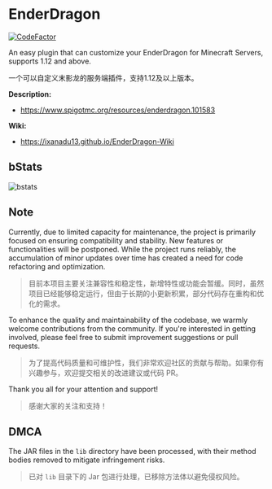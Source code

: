 # EnderDragon
[![CodeFactor](https://www.codefactor.io/repository/github/ixanadu13/enderdragon/badge)](https://www.codefactor.io/repository/github/ixanadu13/enderdragon)

An easy plugin that can customize your EnderDragon for Minecraft Servers, supports 1.12 and above.

一个可以自定义末影龙的服务端插件，支持1.12及以上版本。

**Description:** 
- https://www.spigotmc.org/resources/enderdragon.101583

**Wiki:** 
- https://ixanadu13.github.io/EnderDragon-Wiki

## bStats

![bstats](https://bstats.org/signatures/bukkit/Enderdragon.svg)

## Note

Currently, due to limited capacity for maintenance, the project is primarily focused on ensuring compatibility and stability. New features or functionalities will be postponed. While the project runs reliably, the accumulation of minor updates over time has created a need for code refactoring and optimization.

> 目前本项目主要关注兼容性和稳定性，新增特性或功能会暂缓。同时，虽然项目已经能够稳定运行，但由于长期的小更新积累，部分代码存在重构和优化的需求。

To enhance the quality and maintainability of the codebase, we warmly welcome contributions from the community. If you're interested in getting involved, please feel free to submit improvement suggestions or pull requests.

> 为了提高代码质量和可维护性，我们非常欢迎社区的贡献与帮助。如果你有兴趣参与，欢迎提交相关的改进建议或代码 PR。

Thank you all for your attention and support!

> 感谢大家的关注和支持！

## DMCA

The JAR files in the `lib` directory have been processed, with their method bodies removed to mitigate infringement risks.

> 已对 `lib` 目录下的 Jar 包进行处理，已移除方法体以避免侵权风险。
